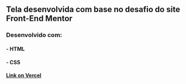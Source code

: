 ## Tela desenvolvida com base no desafio do site Front-End Mentor 

### Desenvolvido com:

#### - HTML
#### - CSS

#### <a href="order-summary-snowy.vercel.app"> Link on Vercel </a>
